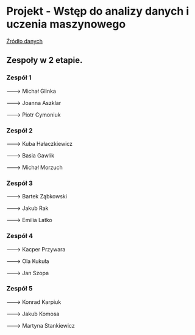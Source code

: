 # Projekt - Wstęp do analizy danych i uczenia maszynowego

[Źródło danych](https://www.kaggle.com/datasets/yasserh/loan-default-dataset)

## Zespoły w 2 etapie.
### Zespół 1

---> Michał Glinka

---> Joanna Aszklar

---> Piotr Cymoniuk

### Zespół 2
---> Kuba Hałaczkiewicz

---> Basia Gawlik

---> Michał Morzuch

### Zespół 3
---> Bartek Ząbkowski

---> Jakub Rak

---> Emilia Latko

### Zespół 4
---> Kacper Przywara

---> Ola Kukuła

---> Jan Szopa

### Zespół 5
---> Konrad Karpiuk

---> Jakub Komosa

---> Martyna Stankiewicz

